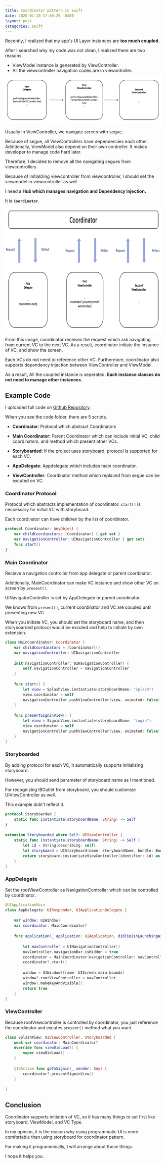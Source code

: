 ```yaml
---
title: Coordinator pattern in swift 
date: 2020-01-20 17:50:29 -0400
layout: post
categories: swift
---
```


Recently, I realized that my app's UI Layer instances are __too much coupled.__

After I searched why my code was not clean, I realized there are two reasons.

- ViewModel instance is generated by ViewController. 
- All the viewcontroller navigation codes are in viewontroller.

<img src="/images/coordinator/coordinator1.png" width="600" height="150">

Usually in ViewController, we navigate screen with segue. 

Because of segue, all ViewControllers have dependencies each other. Additionally, ViewModel also depend on their own controller.
It makes developer to manage code hard later.


Therefore, I decided to remove all the navigating segues from viewcontrollers.

Because of initializing viewcontroller from viewcontroller, I should set the viewmodel in viewcontroller as well.

I need __a Hub which manages navigation and Dependency injection.__

It is __`Coordinator`__.

<img src="/images/coordinator/coordinator2.png" width="600" height="400">


From this image, coordinator receives the request which ask navigating from current VC to the next VC. As a result, coordinator initiate the instance of VC, and show the screen.

Each VCs do not need to reference other VC.
Furthermore, coordinator also supports dependency injection between ViewController and ViewModel.

As a result, All the coupled instance is seperated. __Each instance classes do not need to manage other instances__.



## Example Code

I uploaded full code on [Github Repository](https://github.com/dev-wd/simple_swift_example/tree/master/Coordinator).

When you see the code folder, there are 5 scripts. 

- __Coordinator__: Protocol which abstract Coordinators


- __Main Coordinator__: Parent Coordinator which can include initial VC, child coordinators, and method which present other VCs.
 
- __Storyboarded__: If the project uses storyboard, protocol is supported for each VC.


- __AppDelegate__: Appdelegate which includes main coordinator.

- __ViewController__: Coordinator method which replaced from segue can be excuted on VC.

### Coordinator Protocol

Protocol which abstracts implementation of coordinator. `start()` is neccessary for initial VC with storyboard.

Each coordinator can have children by the list of coordinator.


```swift
protocol Coordinator: AnyObject {
    var childCoordinators: [Coordinator] { get set }
    var navigationController: UINavigationController { get set}
    func start()
}
```

### Main Coordinator

Recieve a navigation controller from app delegate or parent coordinator. 

Additionally, MainCoordinator can make VC instance and show other VC on screen by `present()`.

UINavigatorController is set by AppDelegate or parent coordinator.

We knows from `present()`, current coordinator and VC are coupled until
presenting new VC.

When you initiate VC, you should set the storyboard name, and then storyboarded protocol would be excuted and help to initiate by own extension. 

```swift
class MainCoordinator: Coordinator {
    var childCoordinators = [Coordinator]()
    var navigationController: UINavigationController
    
    init(navigationController: UINavigationController) {
        self.navigationController = navigationController
    }
    
    func start() {
        let view = SplashView.instantiate(storyboardName: "Splash")
        view.coordinator = self
        navigationController.pushViewController(view, animated: false)
    }
    
    func presentSigninView() {
        let view = SigninView.instantiate(storyboardName: "Login")
        view.coordinator = self
        navigationController.pushViewController(view, animated: false)
    }
}
```

### Storyboarded

By adding protocol for each VC, it automatically supports initializing storyboard.

However, you should send parameter of storyboard name as I mentioned.

For recognizing IBOutlet from storyboard, you should customize UIViewController as well. 

This example didn't reflect it.

```swift
protocol Storyboarded {
    static func instantiate(storyboardName: String) -> Self
}

extension Storyboarded where Self: UIViewController {
    static func instantiate(storyboardName: String) -> Self {
        let id = String(describing: self)
        let storyboard = UIStoryboard(name: storyboardName, bundle: Bundle.main)
        return storyboard.instantiateViewController(identifier: id) as! Self
    }
}
```

### AppDelegate

Set the rootViewController as NavigationController which can be controlled by coordinator.

```swift
@UIApplicationMain
class AppDelegate: UIResponder, UIApplicationDelegate {
    
    var window: UIWindow?
    var coordinator: MainCoordinator?
    
    func application(_ application: UIApplication, didFinishLaunchingWithOptions launchOptions: [UIApplication.LaunchOptionsKey: Any]?) -> Bool {
        
        let navController = UINavigationController()
        navController.navigationBar.isHidden = true
        coordinator = MainCoordinator(navigationController: navController)
        coordinator?.start()
        
        window = UIWindow(frame: UIScreen.main.bounds)
        window?.rootViewController = navController
        window?.makeKeyAndVisible()
        return true
    }
}
```

### ViewController
Because rootViewcontroller is controlled by coordinator, you just reference the coordinator and excutes `present()` method what you want.


```swift
class SplashView: UIViewController, Storyboarded {
    weak var coordinator: MainCoordinator?
    override func viewDidLoad() {
        super.viewDidLoad()
    }

    @IBAction func goToSignin(_ sender: Any) {
        coordinator?.presentSigninView()
    }
    
}
```

## Conclusion
Coordinator supports initiation of VC, so it has many things to set first like storyboard, ViewModel, and VC Type.

In my opinion, it is the reason why using  programmatic UI is more comfortable than using storyboard for coordinator pattern. 

For making it programmically, I will arrange about those things.

I hope it helps you.
